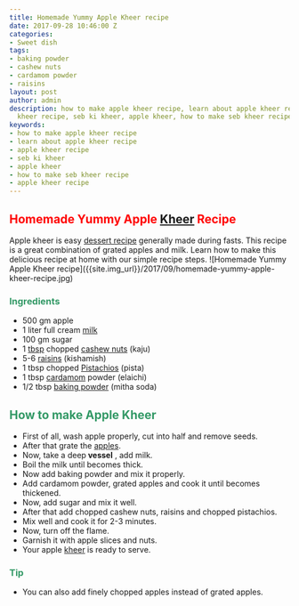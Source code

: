 ```yaml
---
title: Homemade Yummy Apple Kheer recipe
date: 2017-09-28 10:46:00 Z
categories:
- Sweet dish
tags:
- baking powder
- cashew nuts
- cardamom powder
- raisins
layout: post
author: admin
description: how to make apple kheer recipe, learn about apple kheer recipe, apple
  kheer recipe, seb ki kheer, apple kheer, how to make seb kheer recipe, apple kheer.
keywords:
- how to make apple kheer recipe
- learn about apple kheer recipe
- apple kheer recipe
- seb ki kheer
- apple kheer
- how to make seb kheer recipe
- apple kheer recipe
---
```


  <h2><span style="color: #ff0000;"><strong>Homemade Yummy Apple <a class="zem_slink" title="Kheer" href="http://en.wikipedia.org/wiki/Kheer" target="_blank" rel="wikipedia noopener">Kheer</a> Recipe</strong></span></h2>
Apple kheer is easy <a class="zem_slink" title="Dessert" href="http://en.wikipedia.org/wiki/Dessert" target="_blank" rel="wikipedia noopener">dessert recipe</a> generally made during fasts. This recipe is a great combination of grated apples and milk. Learn how to make this delicious recipe at home with our simple recipe steps.
![Homemade Yummy Apple Kheer recipe]({{site.img_url}}/2017/09/homemade-yummy-apple-kheer-recipe.jpg)
<h3><span style="color: #339966;"><strong>Ingredients</strong></span></h3>
<ul>
 	<li>500 gm apple</li>
 	<li>1 liter full cream <a class="zem_slink" title="Milk" href="http://en.wikipedia.org/wiki/Milk" target="_blank" rel="wikipedia noopener">milk</a></li>
 	<li>100 gm sugar</li>
 	<li>1 <a class="zem_slink" title="Tablespoon" href="http://en.wikipedia.org/wiki/Tablespoon" target="_blank" rel="wikipedia noopener">tbsp</a> chopped <a class="zem_slink" title="Cashew" href="http://en.wikipedia.org/wiki/Cashew" target="_blank" rel="wikipedia noopener">cashew nuts</a> (kaju)</li>
 	<li>5-6 <a class="zem_slink" title="Raisin" href="http://en.wikipedia.org/wiki/Raisin" target="_blank" rel="wikipedia noopener">raisins</a> (kishamish)</li>
 	<li>1 tbsp chopped <a class="zem_slink" title="Pistachio" href="http://en.wikipedia.org/wiki/Pistachio" target="_blank" rel="wikipedia noopener">Pistachios</a> (pista)</li>
 	<li>1 tbsp <a class="zem_slink" title="Cardamom" href="http://en.wikipedia.org/wiki/Cardamom" target="_blank" rel="wikipedia noopener">cardamom</a> powder (elaichi)</li>
 	<li>1/2 tbsp <a class="zem_slink" title="Baking powder" href="http://en.wikipedia.org/wiki/Baking_powder" target="_blank" rel="wikipedia noopener">baking powder</a> (mitha soda)</li>
</ul>
<h2><span style="color: #339966;"><strong>How to make Apple Kheer</strong></span></h2>
<script async src="//pagead2.googlesyndication.com/pagead/js/adsbygoogle.js"></script>
<!-- post -->
<ins class="adsbygoogle" style="display: block;" data-ad-client="ca-pub-8391089480493038" data-ad-slot="4079886109" data-ad-format="auto"></ins>
<script>
(adsbygoogle = window.adsbygoogle || []).push({});
</script>
<ul>
 	<li>First of all, wash apple properly, cut into half and remove seeds.</li>
 	<li>After that grate the <a class="zem_slink" title="Apple" href="http://en.wikipedia.org/wiki/Apple" target="_blank" rel="wikipedia noopener">apples</a>.</li>
 	<li>Now, take a deep<strong> vessel</strong> , add milk.</li>
 	<li>Boil the milk until becomes thick.</li>
 	<li>Now add baking powder and mix it properly.</li>
 	<li>Add cardamom powder, grated apples and cook it until becomes thickened.</li>
 	<li>Now, add sugar and mix it well.</li>
 	<li>After that add chopped cashew nuts, raisins and chopped pistachios.</li>
 	<li>Mix well and cook it for 2-3 minutes.</li>
 	<li>Now, turn off the flame.</li>
 	<li>Garnish it with apple slices and nuts.</li>
 	<li>Your apple <a href="https://cookingteach.com/homemade-easy-rice-kheer-recipe/">kheer</a> is ready to serve.</li>
</ul>
<h3><span style="color: #339966;"><strong>Tip</strong></span></h3>
<ul>
 	<li>You can also add finely chopped apples instead of grated apples.</li>
</ul>
&nbsp;

&nbsp;
